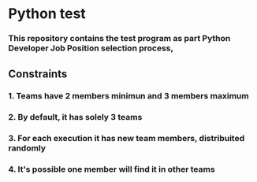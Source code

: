# Python test

### This repository contains the test program as part Python Developer Job Position selection process,


## Constraints

### 1.  Teams have 2 members minimun and 3 members maximum

### 2.  By default, it  has solely 3 teams

### 3.  For each execution it has new team members, distribuited randomly


### 4.  It's possible one member will find it in other teams

